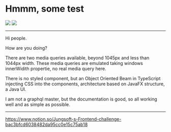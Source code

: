 # Hmmm, some test

![](https://img.shields.io/badge/TS-ES5-blue) ![](https://img.shields.io/badge/@apollo/client-3.3.6-purple)

---

Hi people.

How are you doing?

There are two media queries available, beyond 1045px and less than 1044px width. These media queries are emulated taking windows innerWidith propertie, no real media query here.

There is no styled component, but an Object Oriented Beam in TypeScript injecting CSS into the components, architecture based on JavaFX structure, a Java UI.

I am not a graphql master, but the documentation is good, so all working well and as simple as possible.

---

https://www.notion.so/Jungsoft-s-Frontend-challenge-bac3bfcd6038482da95cc0e15c75ab18
